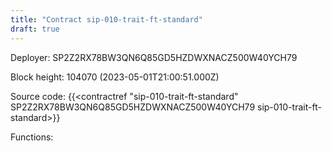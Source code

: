 ```yaml
---
title: "Contract sip-010-trait-ft-standard"
draft: true
---
```

Deployer: SP2Z2RX78BW3QN6Q85GD5HZDWXNACZ500W40YCH79


 



Block height: 104070 (2023-05-01T21:00:51.000Z)

Source code: {{<contractref "sip-010-trait-ft-standard" SP2Z2RX78BW3QN6Q85GD5HZDWXNACZ500W40YCH79 sip-010-trait-ft-standard>}}

Functions:


